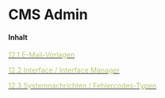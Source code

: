 # CMS Admin

#### Inhalt

[<span style="color:#B7C66E">12.1 E-Mail-Vorlagen</span>](e-mail-vorlagen.md)

[<span style="color:#B7C66E">12.2 Interface / Interface Manager</span>](interface__interface_manager.md)

[<span style="color:#B7C66E">12.3 Systemnachrichten / Fehlercodes-Typen<span>](systemnachrichten__fehlercodes-typen.md)

